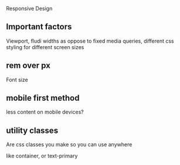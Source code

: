 Responsive Design

## Important factors
Viewport, fludi widths as oppose to fixed
media queries, different css styling for different screen sizes

## rem over px
Font size



## mobile first method  
less content on mobile devices? 




## utility classes
Are css classes you make so you can use anywhere

like container, or text-primary